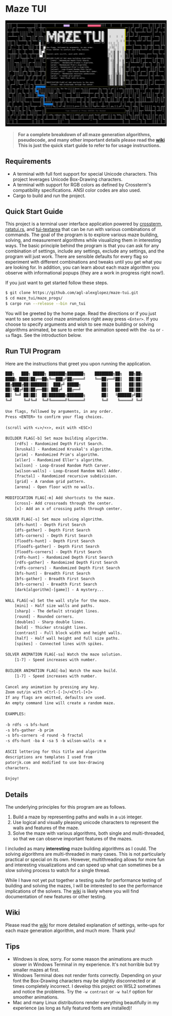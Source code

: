 # Maze TUI

![demo](/images/demo.gif)

> **For a complete breakdown of all maze generation algorithms, pseudocode, and many other important details please read the [wiki](https://github.com/agl-alexglopez/maze-tui/wiki) This is just the quick start guide to refer to for usage instructions.**

## Requirements

- A terminal with full font support for special Unicode characters. This project leverages Unicode Box-Drawing characters.
- A terminal with support for RGB colors as defined by Crossterm's compatibility specifications. ANSI color codes are also used.
- Cargo to build and run the project.   

## Quick Start Guide

This project is a terminal user interface application powered by [crossterm](https://github.com/crossterm-rs/crossterm), [ratatui.rs](https://github.com/ratatui-org/ratatui), and [tui-textarea](https://github.com/rhysd/tui-textarea) that can be run with various combinations of commands. The goal of the program is to explore various maze building, solving, and measurement algorithms while visualizing them in interesting ways. The basic principle behind the program is that you can ask for any combination of settings, include any settings, exclude any settings, and the program will just work. There are sensible defaults for every flag so experiment with different combinations and tweaks until you get what you are looking for. In addition, you can learn about each maze algorithm you observe with informational popups (they are a work in progress right now!).

If you just want to get started follow these steps.

```zsh
$ git clone https://github.com/agl-alexglopez/maze-tui.git
$ cd maze_tui/maze_progs/
$ cargo run --release --bin run_tui
```

You will be greeted by the home page. Read the directions or if you just want to see some cool maze animations right away press `<Enter>`. If you choose to specify arguments and wish to see maze building or solving algorithms animated, be sure to enter the animation speed with the `-ba` or `-sa` flags. See the introduction below.

## Run TUI Program

Here are the instructions that greet you upon running the application.

```txt
███╗   ███╗ █████╗ ███████╗███████╗    ████████╗██╗   ██╗██╗
████╗ ████║██╔══██╗╚══███╔╝██╔════╝    ╚══██╔══╝██║   ██║██║
██╔████╔██║███████║  ███╔╝ █████╗         ██║   ██║   ██║██║
██║╚██╔╝██║██╔══██║ ███╔╝  ██╔══╝         ██║   ██║   ██║██║
██║ ╚═╝ ██║██║  ██║███████╗███████╗       ██║   ╚██████╔╝██║
╚═╝     ╚═╝╚═╝  ╚═╝╚══════╝╚══════╝       ╚═╝    ╚═════╝ ╚═╝

Use flags, followed by arguments, in any order.
Press <ENTER> to confirm your flag choices.

(scroll with <↓>/<↑>, exit with <ESC>)

BUILDER FLAG[-b] Set maze building algorithm.
    [rdfs] - Randomized Depth First Search.
    [kruskal] - Randomized Kruskal's algorithm.
    [prim] - Randomized Prim's algorithm.
    [eller] - Randomized Eller's algorithm.
    [wilson] - Loop-Erased Random Path Carver.
    [wilson-walls] - Loop-Erased Random Wall Adder.
    [fractal] - Randomized recursive subdivision.
    [grid] - A random grid pattern.
    [arena] - Open floor with no walls.

MODIFICATION FLAG[-m] Add shortcuts to the maze.
    [cross]- Add crossroads through the center.
    [x]- Add an x of crossing paths through center.

SOLVER FLAG[-s] Set maze solving algorithm.
    [dfs-hunt] - Depth First Search
    [dfs-gather] - Depth First Search
    [dfs-corners] - Depth First Search
    [floodfs-hunt] - Depth First Search
    [floodfs-gather] - Depth First Search
    [floodfs-corners] - Depth First Search
    [rdfs-hunt] - Randomized Depth First Search
    [rdfs-gather] - Randomized Depth First Search
    [rdfs-corners] - Randomized Depth First Search
    [bfs-hunt] - Breadth First Search
    [bfs-gather] - Breadth First Search
    [bfs-corners] - Breadth First Search
    [dark[algorithm]-[game]] - A mystery...

WALL FLAG[-w] Set the wall style for the maze.
    [mini] - Half size walls and paths.
    [sharp] - The default straight lines.
    [round] - Rounded corners.
    [doubles] - Sharp double lines.
    [bold] - Thicker straight lines.
    [contrast] - Full block width and height walls.
    [half] - Half wall height and full size paths.
    [spikes] - Connected lines with spikes.

SOLVER ANIMATION FLAG[-sa] Watch the maze solution.
    [1-7] - Speed increases with number.

BUILDER ANIMATION FLAG[-ba] Watch the maze build.
    [1-7] - Speed increases with number.

Cancel any animation by pressing any key.
Zoom out/in with <Ctrl-[-]>/<Ctrl-[+]>
If any flags are omitted, defaults are used.
An empty command line will create a random maze.

EXAMPLES:

-b rdfs -s bfs-hunt
-s bfs-gather -b prim
-s bfs-corners -d round -b fractal
-s dfs-hunt -ba 4 -sa 5 -b wilson-walls -m x

ASCII lettering for this title and algorithm
descriptions are templates I used from
patorjk.com and modified to use box-drawing
characters.

Enjoy!
```

## Details

The underlying principles for this program are as follows.

1. Build a maze by representing paths and walls in a `u16` integer.
2. Use logical and visually pleasing unicode characters to represent the walls and features of the maze.
3. Solve the maze with various algorithms, both single and multi-threaded, so that we can observe important features of the mazes.

I included as many **interesting** maze building algorithms as I could. The solving algorithms are multi-threaded in many cases. This is not particularly practical or special on its own. However, multithreading allows for more fun and interesting visualizations and can speed up what can sometimes be a slow solving process to watch for a single thread.

While I have not yet put together a testing suite for performance testing of building and solving the mazes, I will be interested to see the performance implications of the solvers. The [wiki](https://github.com/agl-alexglopez/maze-tui/wiki) is likely where you will find documentation of new features or other testing.

## Wiki

Please read the [wiki](https://github.com/agl-alexglopez/maze-tui/wiki) for more detailed explanation of settings, write-ups for each maze generation algorithm, and much more. Thank you!

## Tips

- Windows is slow, sorry. For some reason the animations are much slower in Windows Terminal in my experience. It's not horrible but try smaller mazes at first.
- Windows Terminal does not render fonts correctly. Depending on your font the Box-Drawing characters may be slightly disconnected or at times completely incorrect. I develop this project on WSL2 sometimes and notice the problems. Try the `-w contrast` or `-w half` option for smoother animations.
- Mac and many Linux distributions render everything beautifully in my experience (as long as fully featured fonts are installed)!

